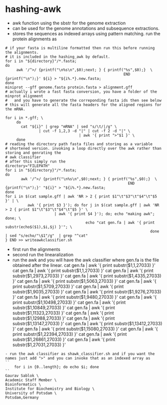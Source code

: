 # hashing-awk
- awk function using the sbstr for the genome extraction
- can be used for the genome annotations and subsequence extractions.
- stores the sequences as indexed arrays using pattern matching.
run the protein alignments as
```
# if your fasta is multiline formatted then run this before running the alignments.
# it is included in the hashing_awk by default.
for i in "${directory}"/*.fasta;
do 
     awk '/^>/ {printf("\n%s\n",$0);next; } { printf("%s",$0);}  \
                                                     END {printf("\n");}' ${i} > "${i%.*}.new.fasta;
done
miniprot --gff genome.fasta protein.fasta > alignment.gff
# actually i wrote a fast fasta conversion, you have a folder of the minprot alignment 
#	and you have to generate the correponding fasta ids then see below 
# this will generate all the fasta headers for the aligned regions for the mRNA.

for i in *.gff; \
     do
	   cat "${i}" | grep "mRNA" | sed "s/\t/|/g" \
		       | cut -f 1,2,3 -d "|" | cut -f 2 -d "|" \
				                 | awk '{ print ">"$1 }' \
     done
# reading the directory path fasta files and storing as a variable
# shortened version. invoking a loop directly over the awk rather than storing and genrating the
# awk classifier
# after this simply run the 
directory="FILEPATH"
for i in "${directory}"/*.fasta;
do 
       awk '/^>/ {printf("\n%s\n",$0);next; } { printf("%s",$0);}  \
                                                       END {printf("\n");}' "${i}" > "${i%.*}.new.fasta;
done
for i in $(cat sample.gff | awk 'NR > 2 { print $1"\t"$3"\t"$4"\t"$5 }' | \
          awk '{ print $3 }'); do for j in $(cat sample.gff | awk 'NR > 2 { print $1"\t"$3"\t"$4"\t"$5 }' \
                      | awk '{ print $4 }'); do; echo "making awk"; done; \
                                    echo "cat gen.fa | awk '{ print substr(echo$($1),$i,$j) }'"; \
                                                                 done | sed "s/echo/"\$1"/g"  | grep "^cat"
} END >> writeawkclassifier.sh
```
- first run the alignments
- second run the linearalization
- run the awk and you will have the awk classifier where gen.fa is the file obtained after the linear.
cat gen.fa | awk '{ print substr($1,1,27033) }'
cat gen.fa | awk '{ print substr($1,1,27033) }'
cat gen.fa | awk '{ print substr($1,2973,27033) }'
cat gen.fa | awk '{ print substr($1,4335,27033) }'
cat gen.fa | awk '{ print substr($1,5063,27033) }'
cat gen.fa | awk '{ print substr($1,5709,27033) }'
cat gen.fa | awk '{ print substr($1,9035,27033) }'
cat gen.fa | awk '{ print substr($1,9276,27033) }'
cat gen.fa | awk '{ print substr($1,9480,27033) }'
cat gen.fa | awk '{ print substr($1,10498,27033) }'
cat gen.fa | awk '{ print substr($1,10849,27033) }'
cat gen.fa | awk '{ print substr($1,11323,27033) }'
cat gen.fa | awk '{ print substr($1,12988,27033) }'
cat gen.fa | awk '{ print substr($1,13147,27033) }'
cat gen.fa | awk '{ print substr($1,13412,27033) }'
cat gen.fa | awk '{ print substr($1,15080,27033) }'
cat gen.fa | awk '{ print substr($1,22394,27033) }'
cat gen.fa | awk '{ print substr($1,26861,27033) }'
cat gen.fa | awk '{ print substr($1,27031,27033) }'
```
- run the awk classifier as shawk_classifier.sh and if you want the names just add ">" and you can invoke that as an indexed array as
``
	for i in {0..length}; do echo $i; done
``
Gaurav Sablok \
Academic Staff Member \
Bioinformatics \
Institute for Biochemistry and Biology \
University of Potsdam \
Potsdam,Germany  
